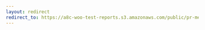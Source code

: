 ```yaml
---
layout: redirect
redirect_to: https://a8c-woo-test-reports.s3.amazonaws.com/public/pr-merge/45700/e2e/index.html
---
```


